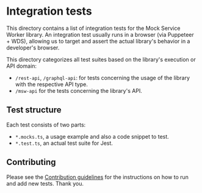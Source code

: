 # Integration tests

This directory contains a list of integration tests for the Mock Service Worker library. An integration test usually runs in a browser (via Puppeteer + WDS), allowing us to target and assert the actual library's behavior in a developer's browser.

This directory categorizes all test suites based on the library's execution or API domain:

- `/rest-api`, `/graphql-api`: for tests concerning the usage of the library with the respective API type.
- `/msw-api` for the tests concerning the library's API.

## Test structure

Each test consists of two parts:

- `*.mocks.ts`, a usage example and also a code snippet to test.
- `*.test.ts`, an actual test suite for Jest.

## Contributing

Please see the [Contribution guidelines](../.github/CONTRIBUTING.md) for the instructions on how to run and add new tests. Thank you.
